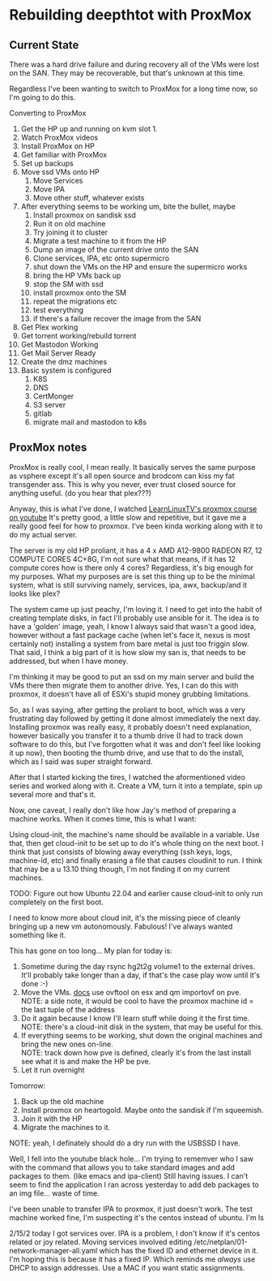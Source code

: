 # Rebuilding deepthtot with ProxMox

## Current State

There was a hard drive failure and during recovery all of the VMs were lost on the SAN.  They may be recoverable, but that's unknown at this time.

Regardless I've been wanting to switch to ProxMox for a long time now, so I'm going to do this.

Converting to ProxMox

1. Get the HP up and running on kvm slot 1.
2. Watch ProxMox videos
3. Install ProxMox on HP
4. Get familiar with ProxMox
1. Set up backups
5. Move ssd VMs onto HP
    1. Move Services
    2. Move IPA
    3. Move other stuff, whatever exists
1. After everything seems to be working um, bite the bullet, maybe
    1. Install proxmox on sandisk ssd
    2. Run it on old machine
    3. Try joining it to cluster
    4. Migrate a test machine to it from the HP
    5. Dump an image of the current drive onto the SAN
    1. Clone services, IPA, etc onto supermicro
    1. shut down the VMs on the HP and ensure the supermicro works
    1. bring the HP VMs back up
    1. stop the SM with ssd
    1. install proxmox onto the SM
    1. repeat the migrations etc
    1. test everything
    1. if there's a failure recover the image from the SAN
5. Get Plex working
7. Get torrent working/rebuild torrent
6. Get Mastodon Working
8. Get Mail Server Ready
9. Create the dmz machines
1. Basic system is configured
    1. K8S
    1. DNS
    1. CertMonger
    1. S3 server
    1. gitlab
    1. migrate mail and mastodon to k8s

## ProxMox notes

ProxMox is really cool, I mean really.  It basically serves the same purpose as vsphere except it's all open source and brodcom can kiss my fat transgender ass.  This is why you never, ever trust closed source for anything useful.  (do you hear that plex???)

Anyway, this is what I've done, I watched [LearnLinuxTV's proxmox course on youtube](https://www.youtube.com/watch?v=5j0Zb6x_hOk&list=PLT98CRl2KxKHnlbYhtABg6cF50bYa8Ulo) It's pretty good, a little slow and repetitive, but it gave me a really good feel for how to proxmox.  I've been kinda working along with it to do my actual server.

The server is my old HP proliant, it has a 4 x AMD A12-9800 RADEON R7, 12 COMPUTE CORES 4C+8G, I'm not sure what that means, if it has 12 compute cores how is there only 4 cores?  Regardless, it's big enough for my purposes.  What my purposes are is set this thing up to be the minimal system, what is still surviving namely, services, ipa, awx, backup/and it looks like plex?

The system came up just peachy, I'm loving it.  I need to get into the habit of creating template disks, in fact I'll probably use ansible for it.  The idea is to have a 'golden' image, yeah, I know I always said that wasn't a good idea, however without a fast package cache (when let's face it, nexus is most certainly not) installing a system from bare metal is just too friggin slow.  That said, I think a big part of it is how slow my san is, that needs to be addressed, but when I have money.

I'm thinking it may be good to put an ssd on my main server and build the VMs there then migrate them to another drive.  Yes, I can do this with proxmox, it doesn't have all of ESXi's stupid money grubbing limitations.

So, as I was saying, after getting the proliant to boot, which was a very frustrating day followed by getting it done almost immediately the next day.  Installing proxmox was really easy, it probably doesn't need explanation, however basically you transfer it to a thumb drive (I had to track down software to do this, but I've forgotten what it was and don't feel like looking it up now), then booting the thumb drive, and use that to do the install, which as I said was super straight forward.

After that I started kicking the tires, I watched the aformentioned video series and worked along with it.  Create a VM, turn it into a template, spin up several more and that's it.

Now, one caveat, I really don't like how Jay's method of preparing a machine works.  When it comes time, this is what I want:

Using cloud-init, the machine's name should be available in a variable.  Use that, then get cloud-init to be set up to do it's whole thing on the next boot.  I think that just consists of blowing away everything (ssh keys, logs, machine-id, etc) and finally erasing a file that causes cloudinit to run.  I think that may be a u 13.10 thing though, I'm not finding it on my current machines.

TODO: Figure out how Ubuntu 22.04 and earlier cause cloud-init to only run completely on the first boot.

I need to know more about cloud init, it's the missing piece of cleanly bringing up a new vm autonomously.  Fabulous!  I've always wanted something like it.

This has gone on too long... My plan for today is:

1. Sometime during the day rsync hg2t2g volume1 to the external drives.  It'll probably take longer than a day, if that's the case play wow until it's done :-)
1. Move the VMs.  [docs](https://pve.proxmox.com/wiki/Migrate_to_Proxmox_VE) use ovftool on esx and qm importovf on pve.<br>
NOTE: a side note, it would be cool to have the proxmox machine id = the last tuple of the address
1. Do it again because I know I'll learn stuff while doing it the first time.<br>
NOTE: there's a cloud-init disk in the system, that may be useful for this.
1. If everything seems to be working, shut down the original machines and bring the new ones on-line.<br>
NOTE: track down how pve is defined, clearly it's from the last install see what it is and make the HP be pve.
1. Let it run overnight

Tomorrow:

1. Back up the old machine
1. Install proxmox on heartogold.  Maybe onto the sandisk if I'm squeemish.
1. Join it with the HP
1. Migrate the machines to it.

NOTE: yeah, I definately should do a dry run with the USBSSD I have.

Well, I fell into the youtube black hole... I'm trying to rememver who I saw with the command that allows you to take standard images and add packages to them.  (like emacs and ipa-client)
Still having issues.  I can't seem to find the application I ran across yesterday to add deb packages to an img file...  waste of time.

I've been unable to transfer IPA to proxmox, it just doesn't work.  The test machine worked fine, I'm suspecting it's the centos instead of ubuntu.  I'm ls

2/15/2 today I got services over.  IPA is a problem, I don't know if it's centos related or joy related.  Moving services involved editing /etc/netplan/01-network-manager-all.yaml which has the fixed ID and ethernet device in it.  I'm hoping this is because it has a fixed IP.  Which reminds me *always* use DHCP to assign addresses.  Use a MAC if you want static assignments.


